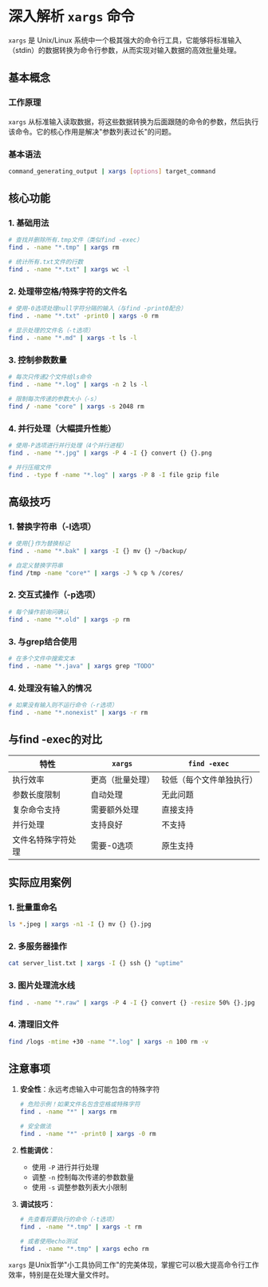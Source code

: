 # 深入解析 `xargs` 命令

`xargs` 是 Unix/Linux 系统中一个极其强大的命令行工具，它能够将标准输入（stdin）的数据转换为命令行参数，从而实现对输入数据的高效批量处理。

## 基本概念

### 工作原理
`xargs` 从标准输入读取数据，将这些数据转换为后面跟随的命令的参数，然后执行该命令。它的核心作用是解决"参数列表过长"的问题。

### 基本语法
```bash
command_generating_output | xargs [options] target_command
```

## 核心功能

### 1. 基础用法
```bash
# 查找并删除所有.tmp文件（类似find -exec）
find . -name "*.tmp" | xargs rm

# 统计所有.txt文件的行数
find . -name "*.txt" | xargs wc -l
```

### 2. 处理带空格/特殊字符的文件名
```bash
# 使用-0选项处理null字符分隔的输入（与find -print0配合）
find . -name "*.txt" -print0 | xargs -0 rm

# 显示处理的文件名（-t选项）
find . -name "*.md" | xargs -t ls -l
```

### 3. 控制参数数量
```bash
# 每次只传递2个文件给ls命令
find . -name "*.log" | xargs -n 2 ls -l

# 限制每次传递的参数大小（-s）
find / -name "core" | xargs -s 2048 rm
```

### 4. 并行处理（大幅提升性能）
```bash
# 使用-P选项进行并行处理（4个并行进程）
find . -name "*.jpg" | xargs -P 4 -I {} convert {} {}.png

# 并行压缩文件
find . -type f -name "*.log" | xargs -P 8 -I file gzip file
```

## 高级技巧

### 1. 替换字符串（-I选项）
```bash
# 使用{}作为替换标记
find . -name "*.bak" | xargs -I {} mv {} ~/backup/

# 自定义替换字符串
find /tmp -name "core*" | xargs -J % cp % /cores/
```

### 2. 交互式操作（-p选项）
```bash
# 每个操作前询问确认
find . -name "*.old" | xargs -p rm
```

### 3. 与grep结合使用
```bash
# 在多个文件中搜索文本
find . -name "*.java" | xargs grep "TODO"
```

### 4. 处理没有输入的情况
```bash
# 如果没有输入则不运行命令（-r选项）
find . -name "*.nonexist" | xargs -r rm
```

## 与find -exec的对比

| 特性                | `xargs`                     | `find -exec`               |
|---------------------|----------------------------|---------------------------|
| 执行效率            | 更高（批量处理）            | 较低（每个文件单独执行）   |
| 参数长度限制        | 自动处理                    | 无此问题                  |
| 复杂命令支持        | 需要额外处理                | 直接支持                  |
| 并行处理            | 支持良好                   | 不支持                   |
| 文件名特殊字符处理  | 需要-0选项                 | 原生支持                  |

## 实际应用案例

### 1. 批量重命名
```bash
ls *.jpeg | xargs -n1 -I {} mv {} {}.jpg
```

### 2. 多服务器操作
```bash
cat server_list.txt | xargs -I {} ssh {} "uptime"
```

### 3. 图片处理流水线
```bash
find . -name "*.raw" | xargs -P 4 -I {} convert {} -resize 50% {}.jpg
```

### 4. 清理旧文件
```bash
find /logs -mtime +30 -name "*.log" | xargs -n 100 rm -v
```

## 注意事项

1. **安全性**：永远考虑输入中可能包含的特殊字符
   ```bash
   # 危险示例！如果文件名包含空格或特殊字符
   find . -name "*" | xargs rm
   
   # 安全做法
   find . -name "*" -print0 | xargs -0 rm
   ```

2. **性能调优**：
   - 使用 `-P` 进行并行处理
   - 调整 `-n` 控制每次传递的参数数量
   - 使用 `-s` 调整参数列表大小限制

3. **调试技巧**：
   ```bash
   # 先查看将要执行的命令（-t选项）
   find . -name "*.tmp" | xargs -t rm
   
   # 或者使用echo测试
   find . -name "*.tmp" | xargs echo rm
   ```

`xargs` 是Unix哲学"小工具协同工作"的完美体现，掌握它可以极大提高命令行工作效率，特别是在处理大量文件时。